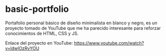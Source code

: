 # basic-portfolio

Portafolio personal básico de diseño minimalista en blanco y negro, es un proyecto tomado de YouTube que me ha parecido interesante
para reforzar conocimientos de HTML, CSS y JS.

Enlace del proyecto en YouTube: https://www.youtube.com/watch?v=ldwlOzRvYOU

